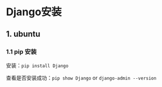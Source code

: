 # Django安装

## 1. ubuntu

### 1.1 pip 安装

安装：`pip install Django`

查看是否安装成功：`pip show Django` or `django-admin --version`